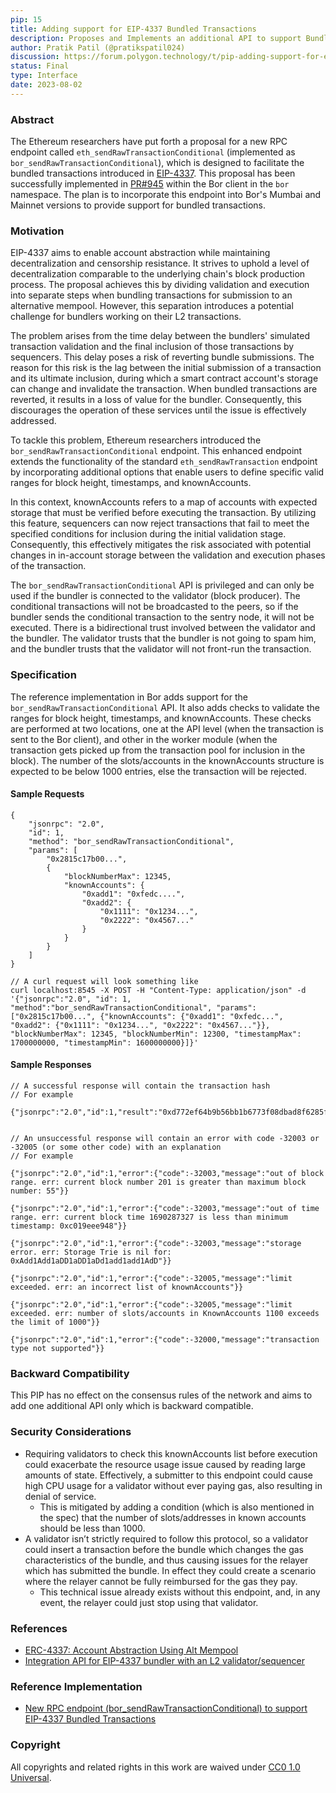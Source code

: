 ```yaml
---
pip: 15
title: Adding support for EIP-4337 Bundled Transactions
description: Proposes and Implements an additional API to support Bundled Transactions
author: Pratik Patil (@pratikspatil024)
discussion: https://forum.polygon.technology/t/pip-adding-support-for-eip-4337-bundled-transactions/12679
status: Final
type: Interface
date: 2023-08-02
---
```


### Abstract 

The Ethereum researchers have put forth a proposal for a new RPC endpoint called `eth_sendRawTransactionConditional` (implemented as `bor_sendRawTransactionConditional`), which is designed to facilitate the bundled transactions introduced in [EIP-4337](https://eips.ethereum.org/EIPS/eip-4337). This proposal has been successfully implemented in [PR#945](https://github.com/maticnetwork/bor/pull/945) within the Bor client in the `bor` namespace. The plan is to incorporate this endpoint into Bor's Mumbai and Mainnet versions to provide support for bundled transactions.

### Motivation

EIP-4337 aims to enable account abstraction while maintaining decentralization and censorship resistance. It strives to uphold a level of decentralization comparable to the underlying chain's block production process. The proposal achieves this by dividing validation and execution into separate steps when bundling transactions for submission to an alternative mempool. However, this separation introduces a potential challenge for bundlers working on their L2 transactions.

The problem arises from the time delay between the bundlers' simulated transaction validation and the final inclusion of those transactions by sequencers. This delay poses a risk of reverting bundle submissions. The reason for this risk is the lag between the initial submission of a transaction and its ultimate inclusion, during which a smart contract account's storage can change and invalidate the transaction. When bundled transactions are reverted, it results in a loss of value for the bundler. Consequently, this discourages the operation of these services until the issue is effectively addressed.

To tackle this problem, Ethereum researchers introduced the `bor_sendRawTransactionConditional` endpoint. This enhanced endpoint extends the functionality of the standard `eth_sendRawTransaction` endpoint by incorporating additional options that enable users to define specific valid ranges for block height, timestamps, and knownAccounts.

In this context, knownAccounts refers to a map of accounts with expected storage that must be verified before executing the transaction. By utilizing this feature, sequencers can now reject transactions that fail to meet the specified conditions for inclusion during the initial validation stage. Consequently, this effectively mitigates the risk associated with potential changes in in-account storage between the validation and execution phases of the transaction.

The `bor_sendRawTransactionConditional` API is privileged and can only be used if the bundler is connected to the validator (block producer). The conditional transactions will not be broadcasted to the peers, so if the bundler sends the conditional transaction to the sentry node, it will not be executed. There is a bidirectional trust involved between the validator and the bundler. The validator trusts that the bundler is not going to spam him, and the bundler trusts that the validator will not front-run the transaction.

### Specification

The reference implementation in Bor adds support for the `bor_sendRawTransactionConditional` API. It also adds checks to validate the ranges for block height, timestamps, and knownAccounts. These checks are performed at two locations, one at the API level (when the transaction is sent to the Bor client), and other in the worker module (when the transaction gets picked up from the transaction pool for inclusion in the block). The number of the slots/accounts in the knownAccounts structure is expected to be below 1000 entries, else the transaction will be rejected.

#### Sample Requests

```
{
    "jsonrpc": "2.0",
    "id": 1,
    "method": "bor_sendRawTransactionConditional",
    "params": [
        "0x2815c17b00...",
        {
            "blockNumberMax": 12345,
            "knownAccounts": {
                "0xadd1": "0xfedc....",
                "0xadd2": { 
                    "0x1111": "0x1234...",
                    "0x2222": "0x4567..."
                }
            }     
        } 
    ]
}

// A curl request will look something like
curl localhost:8545 -X POST -H "Content-Type: application/json" -d '{"jsonrpc":"2.0", "id": 1, "method":"bor_sendRawTransactionConditional", "params": ["0x2815c17b00...", {"knownAccounts": {"0xadd1": "0xfedc...", "0xadd2": {"0x1111": "0x1234...", "0x2222": "0x4567..."}}, "blockNumberMax": 12345, "blockNumberMin": 12300, "timestampMax": 1700000000, "timestampMin": 1600000000}]}'
```

#### Sample Responses

```
// A successful response will contain the transaction hash
// For example

{"jsonrpc":"2.0","id":1,"result":"0xd772ef64b9b56bb1b6773f08dbad8f6285f241e2f723a13e6b380c6d3749637b"}


// An unsuccessful response will contain an error with code -32003 or -32005 (or some other code) with an explanation
// For example

{"jsonrpc":"2.0","id":1,"error":{"code":-32003,"message":"out of block range. err: current block number 201 is greater than maximum block number: 55"}}

{"jsonrpc":"2.0","id":1,"error":{"code":-32003,"message":"out of time range. err: current block time 1690287327 is less than minimum timestamp: 0xc019eee948"}}

{"jsonrpc":"2.0","id":1,"error":{"code":-32003,"message":"storage error. err: Storage Trie is nil for: 0xAdd1Add1aDD1aDD1aDd1add1add1AdD"}}

{"jsonrpc":"2.0","id":1,"error":{"code":-32005,"message":"limit exceeded. err: an incorrect list of knownAccounts"}}

{"jsonrpc":"2.0","id":1,"error":{"code":-32005,"message":"limit exceeded. err: number of slots/accounts in KnownAccounts 1100 exceeds the limit of 1000"}}

{"jsonrpc":"2.0","id":1,"error":{"code":-32000,"message":"transaction type not supported"}}
```

### Backward Compatibility

This PIP has no effect on the consensus rules of the network and aims to add one additional API only which is backward compatible.


### Security Considerations

- Requiring validators to check this knownAccounts list before execution could exacerbate the resource usage issue caused by reading large amounts of state. Effectively, a submitter to this endpoint could cause high CPU usage for a validator without ever paying gas, also resulting in denial of service.
    - This is mitigated by adding a condition (which is also mentioned in the spec) that the number of slots/addresses in known accounts should be less than 1000.
- A validator isn’t strictly required to follow this protocol, so a validator could insert a transaction before the bundle which changes the gas characteristics of the bundle, and thus causing issues for the relayer which has submitted the bundle. In effect they could create a scenario where the relayer cannot be fully reimbursed for the gas they pay.
    - This technical issue already exists without this endpoint, and, in any event, the relayer could just stop using that validator.


### References

- [ERC-4337: Account Abstraction Using Alt Mempool](https://github.com/ethereum/EIPs/blob/master/EIPS/eip-4337.md)
- [Integration API for EIP-4337 bundler with an L2 validator/sequencer](https://notes.ethereum.org/@yoav/SkaX2lS9j)

### Reference Implementation

- [New RPC endpoint (bor_sendRawTransactionConditional) to support EIP-4337 Bundled Transactions](https://github.com/maticnetwork/bor/pull/945)

### Copyright 

All copyrights and related rights in this work are waived under [CC0 1.0 Universal](https://creativecommons.org/publicdomain/zero/1.0/legalcode).
